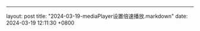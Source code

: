 ---
layout: post
title:  "2024-03-19-mediaPlayer设置倍速播放.markdown"
date:   2024-03-19 12:11:30 +0800




 








    






